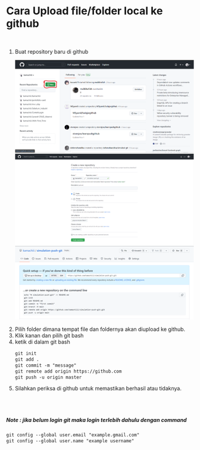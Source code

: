 <h1>Cara Upload file/folder local ke github</h1>
<br>
<ol>
<li>Buat repository baru di github

![Create new repository](resource/img/create-new.png)
![Create new repository](resource/img/rename.png)
![Create new repository](resource/img/copy.png)
</li>
<li>Pilih folder dimana tempat file dan foldernya akan diupload ke github.</li>
<li>Klik kanan dan pilih git bash</li>
<li>ketik di dalam git bash
   
    git init
    git add .
    git commit -m "message"
    git remote add origin https://github.com
    git push -u origin master
</li>
<li>Silahkan periksa di github untuk memastikan berhasil atau tidaknya.</li>
</ol>
<br><br>
<h5>Note : jika belum login git maka login terlebih dahulu dengan command </h5>

    git config --global user.email "example.gmail.com"
    git config --global user.name "example username"
